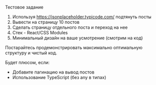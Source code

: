 Тестовое задание
1. Используя https://jsonplaceholder.typicode.com/ подтянуть посты
2. Вывести на страницу 10 постов
3. Сделать страницу отдельного поста и переход на нее
4. Стек - React/CSS Modules
5. Минимальный дизайн на ваше усмотрение (смотрим на код)

Постарайтесь продемонстрировать максимально оптимальную структуру и чистый код.

Будет плюсом, если:
- Добавите пагинацию на вывод постов
- Использование TypeScript (без any в типах)